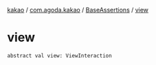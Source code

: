 [kakao](../../index.md) / [com.agoda.kakao](../index.md) / [BaseAssertions](index.md) / [view](./view.md)

# view

`abstract val view: ViewInteraction`